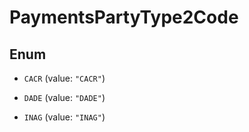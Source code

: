 
# PaymentsPartyType2Code

## Enum


* `CACR` (value: `"CACR"`)

* `DADE` (value: `"DADE"`)

* `INAG` (value: `"INAG"`)



